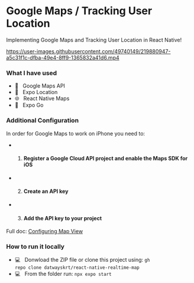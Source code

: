 # Google Maps / Tracking User Location
<p>Implementing Google Maps and Tracking User Location in React Native!</p>


https://user-images.githubusercontent.com/49740149/219880947-a5c31f1c-dfba-49e4-8ff9-1365832a41d6.mp4


<h3> What I have used </h3>

- 📜 &nbsp; Google Maps API
- 👀 &nbsp; Expo Location
- 🌐 &nbsp; React Native Maps
- 🌱 &nbsp; Expo Go

<h3> Additional Configuration </h3>

In order for Google Maps to work on iPhone you need to:

- 1. <h4>Register a Google Cloud API project and enable the Maps SDK for iOS</h4>
- 2. <h4>Create an API key</h4>
- 3. <h4>Add the API key to your project</h4>

Full doc: <a href="https://docs.expo.dev/versions/latest/sdk/map-view/">Configuring Map View</a>

<h3>How to run it locally</h3>

- 💻 &nbsp; Donwload the ZIP file or clone this project using: <code>gh repo clone datwayskrt/react-native-realtime-map</code>
- 💻 &nbsp; From the folder run: <code>npx expo start</code> 
